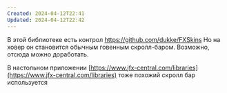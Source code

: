 ```yaml
---
Created: 2024-04-12T22:41
Updated: 2024-04-12T22:42
---
```

В этой библиотеке есть контрол
https://github.com/dukke/FXSkins
Но на ховер он становится обычным говенным скролл-баром. Возможно, отсюда можно доработать.
  
В настольном приложении [https://www.jfx-central.com/libraries](https://www.jfx-central.com/libraries) тоже похожий скролл бар используется